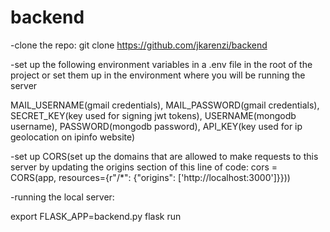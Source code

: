 # backend
-clone the repo: git clone https://github.com/jkarenzi/backend

-set up the following environment variables in a .env file in the root of the project or set them up in the environment where you will be running the server

MAIL_USERNAME(gmail credentials),
MAIL_PASSWORD(gmail credentials),
SECRET_KEY(key used for signing jwt tokens),
USERNAME(mongodb username),
PASSWORD(mongodb password),
API_KEY(key used for ip geolocation on ipinfo website)

-set up CORS(set up the domains that are allowed to make requests to this server by updating the origins section of this line of code: 
cors = CORS(app, resources={r"/*": {"origins": ['http://localhost:3000']}}))

-running the local server:

export FLASK_APP=backend.py
flask run
